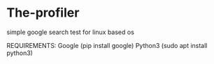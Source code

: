 # The-profiler
simple google search test for linux based os

REQUIREMENTS:
Google (pip install google)
Python3 (sudo apt install python3)
